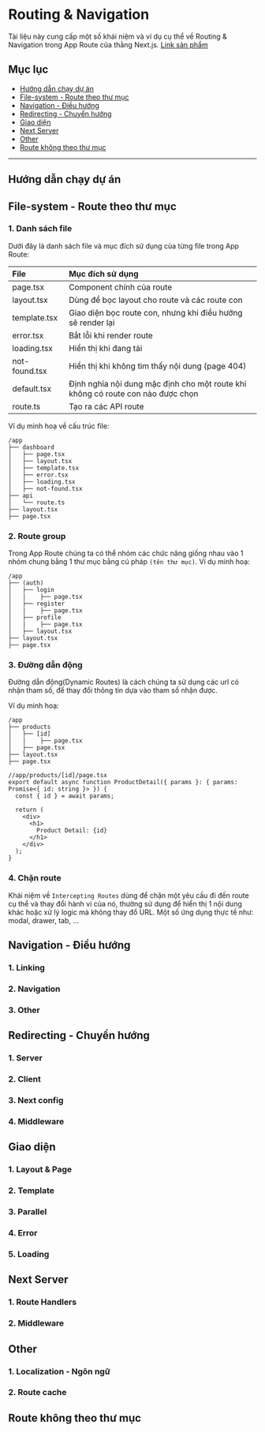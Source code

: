 # Routing & Navigation

Tài liệu này cung cấp một số khái niệm và ví dụ cụ thể  về Routing & Navigation trong App Route của thằng Next.js. [Link sản phẩm](https://demo-routing-navigation.netlify.app/)

## Mục lục

- [Hướng dẫn chạy dự án](#hướng-dẫn-chạy-dự-án)
- [File-system - Route theo thư mục](#file-system---route-theo-thư-mục)
- [Navigation - Điều hướng](#navigation---điều-hướng)
- [Redirecting - Chuyển hướng](#redirecting---chuyển-hướng)
- [Giao diện](#giao-diện)
- [Next Server](#next-server)
- [Other](#other)
- [Route không theo thư mục](#route-không-theo-thư-mục)

---------------

## Hướng dẫn chạy dự án

## File-system - Route theo thư mục

### 1. Danh sách file

Dưới đây là danh sách file và mục đích sử dụng của từng file trong App Route:

| File          | Mục đích sử dụng                                                                 |
|:--------------|:---------------------------------------------------------------------------------|
| page.tsx      | Component chính của route                                                        |
| layout.tsx    | Dùng để bọc layout cho route và các route con                                    |
| template.tsx  | Giao diện bọc route con, nhưng khi điều hướng sẽ render lại                      |
| error.tsx     | Bắt lỗi khi render route                                                         |
| loading.tsx   | Hiển thị khi đang tải                                                            |
| not-found.tsx | Hiển thị khi không tìm thấy nội dung (page 404)                                  |
| default.tsx   | Định nghĩa nội dung mặc định cho một route khi không có route con nào được chọn  |
| route.ts      | Tạo ra các API route                                                             |

Ví dụ minh hoạ về cấu trúc file:

```plaintext
/app
├── dashboard
│   ├── page.tsx
│   ├── layout.tsx
│   ├── template.tsx
│   ├── error.tsx
│   ├── loading.tsx
│   ├── not-found.tsx
├── api
│   └── route.ts
├── layout.tsx
├── page.tsx
```

### 2. Route group

Trong App Route chúng ta có thể nhóm các chức năng giống nhau vào 1 nhóm chung bằng 1 thư mục bằng cú pháp `(tên thư mục)`. Ví dụ minh hoạ:

```plaintext
/app
├── (auth)
│   ├── login
│   |    ├── page.tsx
│   ├── register
│   |    ├── page.tsx
│   ├── profile
│   |    ├── page.tsx
│   ├── layout.tsx
├── layout.tsx
├── page.tsx
```

### 3. Đường dẫn động

Đường dẫn động(Dynamic Routes) là cách chúng ta sử dụng các url có nhận tham số, để thay đổi thông tin dựa vào tham số nhận được.

Ví dụ minh hoạ:

```plaintext
/app
├── products
│   ├── [id]
│   |    ├── page.tsx
│   ├── page.tsx
├── layout.tsx
├── page.tsx
```

```tsx
//app/products/[id]/page.tsx
export default async function ProductDetail({ params }: { params: Promise<{ id: string }> }) {
  const { id } = await params;

  return (
    <div>
      <h1>
        Product Detail: {id}
      </h1>
    </div>
  );
}
```

### 4. Chặn route

Khái niệm về `Intercepting Routes` dùng để chặn một yêu cầu đi đến route cụ thể và thay đổi hành vi của nó, thường sử dụng để hiển thị 1 nội dung khác hoặc xử lý logic mà không thay đổ URL. Một số ứng dụng thực tế như: modal, drawer, tab, ...



## Navigation - Điều hướng

### 1. Linking

### 2. Navigation

### 3. Other

## Redirecting - Chuyển hướng

### 1. Server

### 2. Client

### 3. Next config

### 4. Middleware

## Giao diện

### 1. Layout & Page

### 2. Template

### 3. Parallel

### 4. Error

### 5. Loading

## Next Server

### 1. Route Handlers

### 2. Middleware

## Other

### 1. Localization - Ngôn ngữ

### 2. Route cache

## Route không theo thư mục
